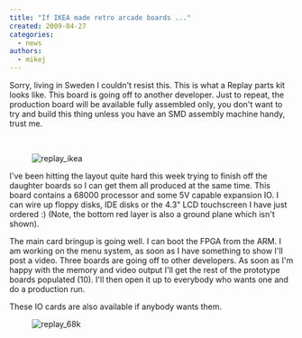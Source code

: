 ```yaml
---
title: "If IKEA made retro arcade boards ..."
created: 2009-04-27
categories: 
  - news
authors: 
  - mikej
---
```


Sorry, living in Sweden I couldn't resist this. This is what a Replay parts kit looks like. This board is going off to another developer. Just to repeat, the production board will be available fully assembled only, you don't want to try and build this thing unless you have an SMD assembly machine handy, trust me.

 
<figure>

![replay_ikea](@assets/images/post/replay_ikea.jpg)

</figure>

I've been hitting the layout quite hard this week trying to finish off the daughter boards so I can get them all produced at the same time. This board contains a 68000 processor and some 5V capable expansion IO. I can wire up floppy disks, IDE disks or the 4.3" LCD touchscreen I have just ordered :) (Note, the bottom red layer is also a ground plane which isn't shown). 

The main card bringup is going well. I can boot the FPGA from the ARM. I am working on the menu system, as soon as I have something to show I'll post a video. Three boards are going off to other developers. As soon as I'm happy with the memory and video output I'll get the rest of the prototype boards populated (10). I'll then open it up to everybody who wants one and do a production run.

These IO cards are also available if anybody wants them.

<figure>

![replay_68k](@assets/images/post/replay_68k.jpg)

</figure>
